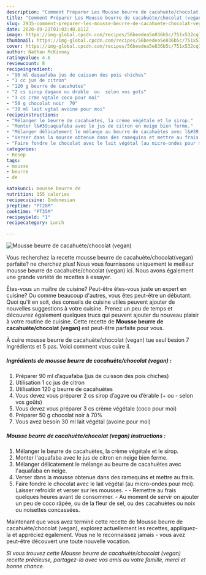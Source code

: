 ```yaml
---
description: "Comment Préparer Les ​Mousse beurre de cacahuète/chocolat​ (vegan)"
title: "Comment Préparer Les ​Mousse beurre de cacahuète/chocolat​ (vegan)"
slug: 2935-comment-preparer-les-mousse-beurre-de-cacahuete-chocolat-vegan
date: 2020-09-21T01:03:48.811Z
image: https://img-global.cpcdn.com/recipes/56beedea5e836b5c/751x532cq70/mousse-beurre-de-cacahuetechocolat-vegan-photo-principale-de-la-recette.jpg
thumbnail: https://img-global.cpcdn.com/recipes/56beedea5e836b5c/751x532cq70/mousse-beurre-de-cacahuetechocolat-vegan-photo-principale-de-la-recette.jpg
cover: https://img-global.cpcdn.com/recipes/56beedea5e836b5c/751x532cq70/mousse-beurre-de-cacahuetechocolat-vegan-photo-principale-de-la-recette.jpg
author: Nathan McKinney
ratingvalue: 4.6
reviewcount: 8
recipeingredient:
- "90 ml daquafaba jus de cuisson des pois chiches"
- "1 cc jus de citron"
- "120 g beurre de cacahutes"
- "2 cs sirop dagave ou drable  ou  selon vos gots"
- "3 cs crme vgtale coco pour moi"
- "50 g chocolat noir  70"
- "30 ml lait vgtal avoine pour moi"
recipeinstructions:
- "​Mélanger le beurre de cacahuètes, la crème végétale et le sirop."
- "Monter l&#39;aquafaba avec le jus de citron en neige bien ferme."
- "Mélanger délicatement le mélange au beurre de cacahuètes avec l&#39;aquafaba en neige."
- "Verser dans la mousse obtenue dans des ramequins et mettre au frais."
- "​Faire fondre le chocolat avec le lait végétal (au micro-ondes pour moi). Laisser refroidir et verser sur les mousses.  Remettre au frais quelques heures avant de consommer. Au moment de servir on ajouter un peu de coco râpée, ou de la fleur de sel, ou des cacahuètes ou noix ou noisettes concassées."
categories:
- Resep
tags:
- mousse
- beurre
- de

katakunci: mousse beurre de 
nutrition: 155 calories
recipecuisine: Indonesian
preptime: "PT28M"
cooktime: "PT35M"
recipeyield: "1"
recipecategory: Lunch

---
```



![​Mousse beurre de cacahuète/chocolat​ (vegan)](https://img-global.cpcdn.com/recipes/56beedea5e836b5c/751x532cq70/mousse-beurre-de-cacahuetechocolat-vegan-photo-principale-de-la-recette.jpg)

Vous recherchez la recette ​mousse beurre de cacahuète/chocolat​ (vegan) parfaite? ne cherchez plus! Nous vous fournissons uniquement le meilleur ​mousse beurre de cacahuète/chocolat​ (vegan) ici. Nous avons également une grande variété de recettes à essayer.

Êtes-vous un maître de cuisine? Peut-être êtes-vous juste un expert en cuisine? Ou comme beaucoup d'autres, vous êtes peut-être un débutant. Quoi qu'il en soit, des conseils de cuisine utiles peuvent ajouter de nouvelles suggestions à votre cuisine. Prenez un peu de temps et découvrez également quelques trucs qui peuvent ajouter du nouveau plaisir à votre routine de cuisine. Cette recette de <strong> ​Mousse beurre de cacahuète/chocolat​ (vegan) </strong> est peut-être parfaite pour vous.

<!--inarticleads1-->

À cuire ​mousse beurre de cacahuète/chocolat​ (vegan) tue seul besion 7 Ingrédients et 5 pas. Voici comment vous cuire il.

##### Ingrédients de ​mousse beurre de cacahuète/chocolat​ (vegan) :

1. Préparer 90 ml d’aquafaba (jus de cuisson des pois chiches)
1. Utilisation 1 cc jus de citron
1. Utilisation 120 g beurre de cacahuètes
1. Vous devez vous préparer 2 cs sirop d’agave ou d’érable (+ ou - selon vos goûts)
1. Vous devez vous préparer 3 cs crème végétale (coco pour moi)
1. Préparer 50 g chocolat noir à 70%
1. Vous avez besoin 30 ml lait végétal (avoine pour moi)




<!--inarticleads2-->

##### ​Mousse beurre de cacahuète/chocolat​ (vegan) instructions :

1. ​Mélanger le beurre de cacahuètes, la crème végétale et le sirop.
1. Monter l&#39;aquafaba avec le jus de citron en neige bien ferme.
1. Mélanger délicatement le mélange au beurre de cacahuètes avec l&#39;aquafaba en neige.
1. Verser dans la mousse obtenue dans des ramequins et mettre au frais.
1. ​Faire fondre le chocolat avec le lait végétal (au micro-ondes pour moi). Laisser refroidir et verser sur les mousses. -  - Remettre au frais quelques heures avant de consommer. - Au moment de servir on ajouter un peu de coco râpée, ou de la fleur de sel, ou des cacahuètes ou noix ou noisettes concassées.




<!--inarticleads1-->

<p>
Maintenant que vous avez terminé cette recette de ​Mousse beurre de cacahuète/chocolat​ (vegan), explorez actuellement les recettes, appliquez-la et appréciez également. Vous ne le reconnaissez jamais - vous avez peut-être découvert une toute nouvelle vocation.
</p>

<p>
<i>Si vous trouvez cette ​Mousse beurre de cacahuète/chocolat​ (vegan) recette précieuse, partagez-la avec vos amis ou votre famille, merci et bonne chance.</i>
</p>
